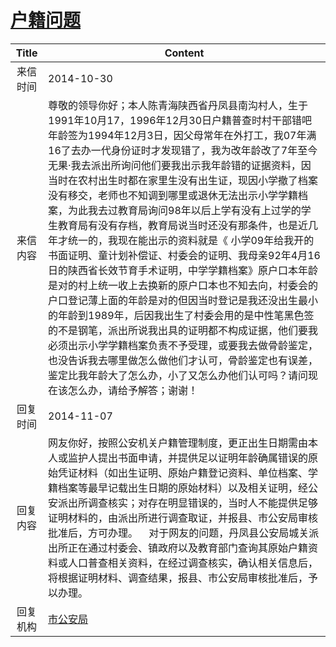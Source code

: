 # <a href="http://www.shangluo.gov.cn/zmhd/ldxxxx.jsp?urltype=leadermail.LeaderMailContentUrl&wbtreeid=1112&leadermailid=2796">户籍问题</a>
| Title |                                                                                                                                                                                                                                                                           Content                                                                                                                                                                                                                                                                           |
|:-----:|-------------------------------------------------------------------------------------------------------------------------------------------------------------------------------------------------------------------------------------------------------------------------------------------------------------------------------------------------------------------------------------------------------------------------------------------------------------------------------------------------------------------------------------------------------------|
| 来信时间  | 2014-10-30                                                                                                                                                                                                                                                                                                                                                                                                                                                                                                                                                  |
| 来信内容  | 尊敬的领导你好；本人陈青海陕西省丹凤县南沟村人，生于1991年10月17，1996年12月30日户籍普查时村干部错吧年龄签为1994年12月3日，因父母常年在外打工，我07年满16了去办一代身份证时才发现错了，我为改年龄改了7年至今无果·我去派出所询问他们要我出示我年龄错的证据资料，因当时在农村出生时都在家里生没有出生证，现因小学撤了档案没有移交，老师也不知调到哪里或退休无法出示小学学籍档案，为此我去过教育局询问98年以后上学有没有上过学的学生教育局有没有存档，教育局说当时还没有那条件，也是近几年才统一的，我现在能出示的资料就是《 小学09年给我开的书面证明、童计划补偿证、村委会的证明、我母亲92年4月16日的陕西省长效节育手术证明，中学学籍档案》原户口本年龄是对的村上统一收上去换新的原户口本也不知去向，村委会的户口登记薄上面的年龄是对的但因当时登记是我还没出生最小的年龄到1989年，后因我出生了村委会用的是中性笔黑色签的不是钢笔，派出所说我出具的证明都不构成证据，他们要我必须出示小学学籍档案负责不予受理，或要我去做骨龄鉴定，也没告诉我去哪里做怎么做他们才认可，骨龄鉴定也有误差，鉴定比我年龄大了怎么办，小了又怎么办他们认可吗？请问现在该怎么办，请给予解答；谢谢！ |
| 回复时间  | 2014-11-07                                                                                                                                                                                                                                                                                                                                                                                                                                                                                                                                                  |
| 回复内容  | 网友你好，按照公安机关户籍管理制度，更正出生日期需由本人或监护人提出书面申请，并提供足以证明年龄确属错误的原始凭证材料（如出生证明、原始户籍登记资料、单位档案、学籍档案等最早记载出生日期的原始材料）以及相关证明，经公安派出所调查核实；对存在明显错误的，当时人不能提供足够证明材料的，由派出所进行调查取证，并报县、市公安局审核批准后，方可办理。    对于网友的问题，丹凤县公安局城关派出所正在通过村委会、镇政府以及教育部门查询其原始户籍资料或人口普查相关资料，在经过调查核实，确认相关信息后，将根据证明材料、调查结果，报县、市公安局审核批准后，予以办理。                                                                                                                                                                                                                                                                       |
| 回复机构  | <a href="../../categories/agencies/市公安局.md">市公安局</a>                                                                                                                                                                                                                                                                                                                                                                                                                                                                                                        |